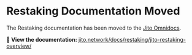 # Restaking Documentation Moved

The Restaking documentation has been moved to the [Jito Omnidocs](https://github.com/jito-foundation/jito-omnidocs/tree/master/restaking).

**📖 View the documentation:** [jito.network/docs/restaking/jito-restaking-overview/](https://www.jito.network/docs/restaking/jito-restaking-overview/)
